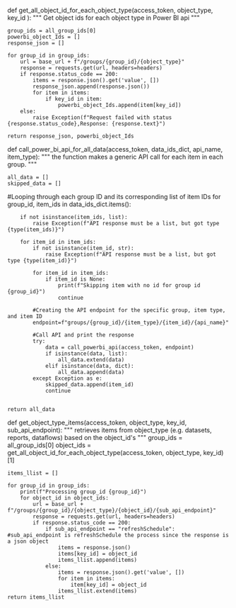 def get_all_object_id_for_each_object_type(access_token, object_type, key_id ):
    """
    Get object ids for each object type in Power BI api
    """
     
    group_ids = all_group_ids[0]
    powerbi_object_Ids = []
    response_json = []

    for group_id in group_ids:
        url = base_url + f"/groups/{group_id}/{object_type}"
        response = requests.get(url, headers=headers)
        if response.status_code == 200:
            items = response.json().get('value', [])
            response_json.append(response.json())
            for item in items:
                if key_id in item:
                    powerbi_object_Ids.append(item[key_id])
        else:
            raise Exception(f"Request failed with status {response.status_code},Response: {response.text}")
    
    return response_json, powerbi_object_Ids


def call_power_bi_api_for_all_data(access_token, data_ids_dict, api_name, item_type):
    """
    the function makes a generic API call for each item in each group.
    """
    
    all_data = []
    skipped_data = []

#Looping through each group ID and its corresponding list of item IDs
    for group_id, item_ids in data_ids_dict.items():

        if not isinstance(item_ids, list):
            raise Exception(f"API response must be a list, but got type {type(item_ids)}")

        for item_id in item_ids:
            if not isinstance(item_id, str):
                raise Exception(f"API response must be a list, but got type {type(item_id)}")

            for item_id in item_ids:
                if item_id is None:
                    print(f"Skipping item with no id for group id {group_id}")
                    continue
            
            #Creating the API endpoint for the specific group, item type, and item ID
            endpoint=f"groups/{group_id}/{item_type}/{item_id}/{api_name}"

            #Call API and print the response
            try: 
                data = call_powerbi_api(access_token, endpoint)
                if isinstance(data, list):
                    all_data.extend(data)
                elif isinstance(data, dict):
                    all_data.append(data)
            except Exception as e:
                skipped_data.append(item_id)
                continue
        

    return all_data




def get_object_type_items(access_token, object_type, key_id, sub_api_endpoint):
    """
    retrieves items from object_type (e.g. datasets, reports, dataflows) based on the
    object_id's
    """
    group_ids = all_group_ids[0]
    object_ids = get_all_object_id_for_each_object_type(access_token, object_type, key_id)[1]

    items_llist = []
   
    for group_id in group_ids:
        print(f"Processing group_id {group_id}")
        for object_id in object_ids:
            url = base_url + f"/groups/{group_id}/{object_type}/{object_id}/{sub_api_endpoint}"
            response = requests.get(url, headers=headers)
            if response.status_code == 200:
                if sub_api_endpoint == "refreshSchedule": #sub_api_endpoint is refreshSchedule the process since the response is a json object
                    items = response.json()
                    items[key_id] = object_id
                    items_llist.append(items)
                else:
                    items = response.json().get('value', [])
                    for item in items:
                        item[key_id] = object_id
                    items_llist.extend(items)
    return items_llist
